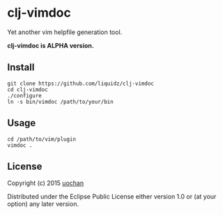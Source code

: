 # clj-vimdoc

Yet another vim helpfile generation tool.

**clj-vimdoc is ALPHA version.**

## Install

```
git clone https://github.com/liquidz/clj-vimdoc
cd clj-vimdoc
./configure
ln -s bin/vimdoc /path/to/your/bin
```

## Usage

```
cd /path/to/vim/plugin
vimdoc .
```

## License

Copyright (c) 2015 [uochan](http://twitter.com/uochan)

Distributed under the Eclipse Public License either version 1.0 or (at
your option) any later version.
